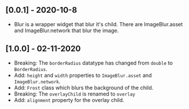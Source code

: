 ## [0.0.1] - 2020-10-8

* Blur is a wrapper widget that blur it's child. There are ImageBlur.asset and ImageBlur.network that blur the image.

## [1.0.0] - 02-11-2020

* Breaking: The `borderRadius` datatype has changed from `double` to `BorderRadius`.
* Add: `height` and `width` properties to `ImageBlur.asset` and `ImageBlur.network`.
* Add: `Frost` class which blurs the background of the child.
* Breaking: The `overlayChild` is renamed to `overlay`
* Add: `alignment` property for the overlay child.